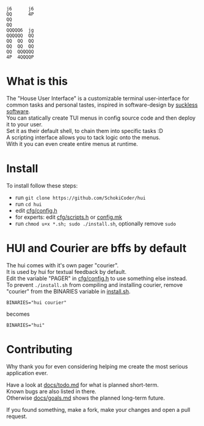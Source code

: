 ```
j6      j6
QQ      4P
QQ        
QQ        
QQQQQ6  jg
QQQQQQ  QQ
QQ  QQ  QQ
QQ  QQ  QQ
QQ  QQQQQQ
4P  4QQQQP
```

# What is this

The "House User Interface" is a customizable terminal user-interface for common
tasks and personal tastes, inspired in software-design by
[suckless software](http://suckless.org).  
You can statically create TUI menus in config source code and then deploy it to
your user.  
Set it as their default shell, to chain them into specific tasks :D  
A scripting interface allows you to tack logic onto the menus.  
With it you can even create entire menus at runtime.  

# Install

To install follow these steps:

- run `git clone https://github.com/SchokiCoder/hui`
- run `cd hui`
- edit [cfg/config.h][config.h]
- for experts: edit [cfg/scripts.h][scripts.h] or [config.mk][config.mk]
- run `chmod u+x *.sh; sudo ./install.sh`, optionally remove `sudo`

# HUI and Courier are bffs by default

The hui comes with it's own pager "courier".  
It is used by hui for textual feedback by default.  
Edit the variable "PAGER" in [cfg/config.h][config.h] to use something else
instead.  
To prevent `./install.sh` from compiling and installing courier, remove
"courier" from the BINARIES variable in [install.sh][install.sh].  

```Shell
BINARIES="hui courier"
```

becomes  

```Shell
BINARIES="hui"
```

# Contributing

Why thank you for even considering helping me create the most serious
application ever.  
  
Have a look at [docs/todo.md][todo.md] for what is planned short-term.  
Known bugs are also listed in there.  
Otherwise [docs/goals.md][goals.md] shows the planned long-term future.  
  
If you found something, make a fork, make your changes and open a pull request.  



[config.h]: <https://github.com/SchokiCoder/hui/blob/main/cfg/config.h>
[config.mk]: <https://github.com/SchokiCoder/hui/blob/main/config.mk>
[config.sh]: <https://github.com/SchokiCoder/hui/blob/main/config.sh>
[goals.md]: <https://github.com/SchokiCoder/hui/blob/main/docs/goals.md>
[install.sh]: <https://github.com/SchokiCoder/hui/blob/main/install.sh>
[Makefile]: <https://github.com/SchokiCoder/hui/blob/main/Makefile>
[scripts.h]: <https://github.com/SchokiCoder/hui/blob/main/cfg/scripts.h>
[todo.md]: <https://github.com/SchokiCoder/hui/blob/main/docs/todo.md>
